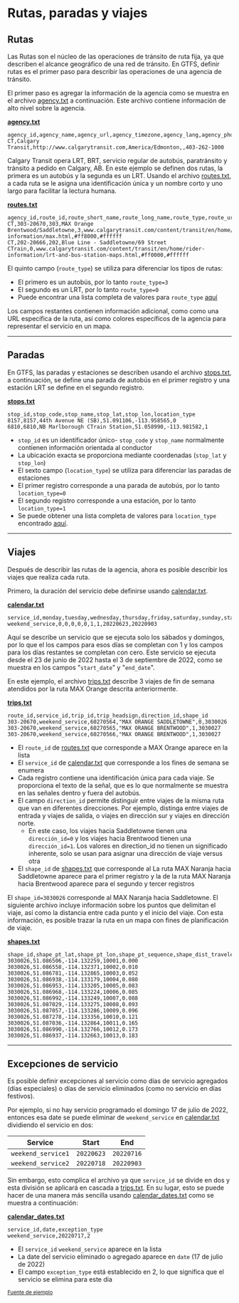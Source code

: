 # Rutas, paradas y viajes

## Rutas 
 
 Las Rutas son el núcleo de las operaciones de tránsito de ruta fija, ya que describen el alcance geográfico de una red de tránsito. En GTFS, definir rutas es el primer paso para describir las operaciones de una agencia de tránsito. 
 
 El primer paso es agregar la información de la agencia como se muestra en el archivo [agency.txt](../../reference/#agencytxt) a continuación. Este archivo contiene información de alto nivel sobre la agencia. 
 
 [**agency.txt**](../../reference/#agencytxt) 
 
```
agency_id,agency_name,agency_url,agency_timezone,agency_lang,agency_phone
CT,Calgary Transit,http://www.calgarytransit.com,America/Edmonton,,403-262-1000
```
 
 Calgary Transit opera LRT, BRT, servicio regular de autobús, paratránsito y tránsito a pedido en Calgary, AB. En este ejemplo se definen dos rutas, la primera es un autobús y la segunda es un LRT. Usando el archivo [routes.txt](../../reference/#routestxt), a cada ruta se le asigna una identificación única y un nombre corto y uno largo para facilitar la lectura humana. 
 
 [**routes.txt**](../../reference/#routestxt) 
 
```
agency_id,route_id,route_short_name,route_long_name,route_type,route_url,route_color,route_text_color
CT,303-20670,303,MAX Orange Brentwood/Saddletowne,3,www.calgarytransit.com/content/transit/en/home/rider-information/max.html,#ff8000,#ffffff
CT,202-20666,202,Blue Line - Saddletowne/69 Street CTrain,0,www.calgarytransit.com/content/transit/en/home/rider-information/lrt-and-bus-station-maps.html,#ff0000,#ffffff
```
 
 El quinto campo (`route_type`) se utiliza para diferenciar los tipos de rutas: 
 
 - El primero es un autobús, por lo tanto `route_type=3` 
 - El segundo es un LRT, por lo tanto `route_type=0` 
 - Puede encontrar una lista completa de valores para `route_type` [aquí](../../reference/#routestxt) 
 
 Los campos restantes contienen información adicional, como como una URL específica de la ruta, así como colores específicos de la agencia para representar el servicio en un mapa. 
 
<hr> 
 
## Paradas 
 
 En GTFS, las paradas y estaciones se describen usando el archivo [stops.txt](../../reference/#stopstxt), a continuación, se define una parada de autobús en el primer registro y una estación LRT se define en el segundo registro. 
 
 [**stops.txt**](../../reference/#stopstxt) 
 
```
stop_id,stop_code,stop_name,stop_lat,stop_lon,location_type
8157,8157,44th Avenue NE (SB),51.091106,-113.958565,0
6810,6810,NB Marlborough CTrain Station,51.058990,-113.981582,1
```
 
 - `stop_id` es un identificador único- `stop_code` y `stop_name` normalmente contienen información orientada al conductor
 - La ubicación exacta se proporciona mediante coordenadas (`stop_lat` y `stop_lon`) 
 - El sexto campo (`location_type`) se utiliza para diferenciar las paradas de estaciones
 - El primer registro corresponde a una parada de autobús, por lo tanto `location_type=0` 
 - El segundo registro corresponde a una estación, por lo tanto `location_type=1` 
 - Se puede obtener una lista completa de valores para `location_type ` encontrado [aquí](../../reference/#stopstxt). 
 
<hr> 
 
## Viajes 
 
 Después de describir las rutas de la agencia, ahora es posible describir los viajes que realiza cada ruta. 
 
 Primero, la duración del servicio debe definirse usando [calendar.txt](../../reference/#calendartxt). 
 
 [**calendar.txt**](../../reference/#calendartxt) 
 
```
service_id,monday,tuesday,wednesday,thursday,friday,saturday,sunday,start_date,end_date
weekend_service,0,0,0,0,0,1,1,20220623,20220903
```
 
 Aquí se describe un servicio que se ejecuta solo los sábados y domingos, por lo que el los campos para esos días se completan con 1 y los campos para los días restantes se completan con cero. Este servicio se ejecuta desde el 23 de junio de 2022 hasta el 3 de septiembre de 2022, como se muestra en los campos "`start_date`" y "`end_date`". 
 
 En este ejemplo, el archivo [trips.txt](../../reference/#tripstxt) describe 3 viajes de fin de semana atendidos por la ruta MAX Orange descrita anteriormente. 
 
 [**trips.txt**](../../reference/#tripstxt) 
 
```
route_id,service_id,trip_id,trip_headsign,direction_id,shape_id
303-20670,weekend_service,60270564,"MAX ORANGE SADDLETOWNE",0,3030026
303-20670,weekend_service,60270565,"MAX ORANGE BRENTWOOD",1,3030027
303-20670,weekend_service,60270566,"MAX ORANGE BRENTWOOD",1,3030027
```
 
- El `route_id` de [routes.txt](../../reference/#routestxt) que corresponde a MAX Orange aparece en la lista
- El `service_id` de [calendar.txt](../../reference/#calendartxt) que corresponde a los fines de semana se enumera
- Cada registro contiene una identificación única para cada viaje. 
 Se proporciona el texto de la señal, que es lo que normalmente se muestra en las señales dentro y fuera del autobús. 
- El campo `direction_id` permite distinguir entre viajes de la misma ruta que van en diferentes direcciones. Por ejemplo, distinga entre viajes de entrada y viajes de salida, o viajes en dirección sur y viajes en dirección norte. 
    - En este caso, los viajes hacia Saddletowne tienen una `dirección_id=0` y los viajes hacia Brentwood tienen una `dirección_id=1`. Los valores en direction_id no tienen un significado inherente, solo se usan para asignar una dirección de viaje versus otra
- El `shape_id` de [shapes.txt](../../reference/#shapestxt) que corresponde al La ruta MAX Naranja hacia Saddletowne aparece para el primer registro y la de la ruta MAX Naranja hacia Brentwood aparece para el segundo y tercer registros 
 
 
El `shape_id=3030026` corresponde al MAX Naranja hacia Saddletowne. El siguiente archivo incluye información sobre los puntos que delimitan el viaje, así como la distancia entre cada punto y el inicio del viaje. Con esta información, es posible trazar la ruta en un mapa con fines de planificación de viaje. 
 
 [**shapes.txt**](../../reference/#shapestxt) 
 
```
shape_id,shape_pt_lat,shape_pt_lon,shape_pt_sequence,shape_dist_traveled
3030026,51.086506,-114.132259,10001,0.000
3030026,51.086558,-114.132371,10002,0.010
3030026,51.086781,-114.132865,10003,0.052
3030026,51.086938,-114.133179,10004,0.080
3030026,51.086953,-114.133205,10005,0.083
3030026,51.086968,-114.133224,10006,0.085
3030026,51.086992,-114.133249,10007,0.088
3030026,51.087029,-114.133275,10008,0.093
3030026,51.087057,-114.133286,10009,0.096
3030026,51.087278,-114.133356,10010,0.121
3030026,51.087036,-114.132864,10011,0.165
3030026,51.086990,-114.132766,10012,0.173
3030026,51.086937,-114.132663,10013,0.183
```
 
<hr> 
 
## Excepciones de servicio 
 
 Es posible definir excepciones al servicio como días de servicio agregados (días especiales) o días de servicio eliminados (como no servicio en días festivos). 
 
 Por ejemplo, si no hay servicio programado el domingo 17 de julio de 2022, entonces esa date se puede eliminar de `weekend_service` en [calendar.txt](../../reference/#calendartxt) dividiendo el servicio en dos: 
 
| Service | Start | End |
| ----- | ----- | ----- |
| `weekend_service1` | `20220623` | `20220716` |
| `weekend_service2` | `20220718` | `20220903` |
 
 Sin embargo, esto complica el archivo ya que `service_id` se divide en dos y esta división se aplicará en cascada a [trips.txt](../../reference/#tripstxt). En su lugar, esto se puede hacer de una manera más sencilla usando [calendar_dates.txt](../../reference/#calendar_datestxt) como se muestra a continuación: 
 
 [**calendar_dates.txt**](../../reference/#calendar_datestxt) 
 
```
service_id,date,exception_type
weekend_service,20220717,2
```
 
 - El `service_id` `weekend_service` aparece en la lista
 - La date del servicio eliminado o agregado aparece en `date` (17 de julio de 2022) 
 - El campo `exception_type` está establecido en 2, lo que significa que el servicio se elimina para este día 
 
 <sup>[Fuente de ejemplo](https://data.calgary.ca/download/npk7-z3bj/application%2Fzip)</sup>
